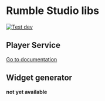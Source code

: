 # Rumble Studio libs

[![Test dev](https://github.com/Rumble-Studio/rumblestudio/actions/workflows/dev-test.yml/badge.svg?branch=dev)](https://github.com/Rumble-Studio/rumblestudio/actions/workflows/dev-test.yml)

## Player Service

[Go to documentation](./libs/player-service#readme)

## Widget generator

**not yet available**
